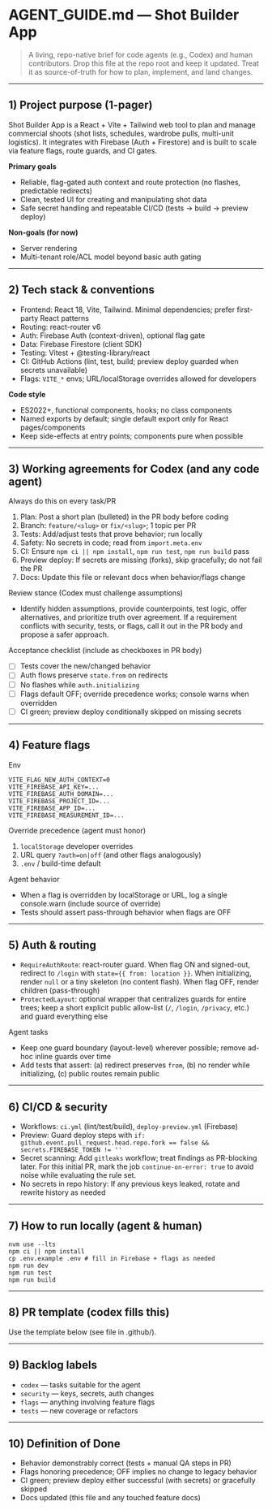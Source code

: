 # AGENT_GUIDE.md — Shot Builder App

> A living, repo-native brief for code agents (e.g., Codex) and human contributors. Drop this file at the repo root and keep it updated. Treat it as source-of-truth for how to plan, implement, and land changes.

---

## 1) Project purpose (1-pager)
Shot Builder App is a React + Vite + Tailwind web tool to plan and manage commercial shoots (shot lists, schedules, wardrobe pulls, multi-unit logistics). It integrates with Firebase (Auth + Firestore) and is built to scale via feature flags, route guards, and CI gates.

**Primary goals**
- Reliable, flag-gated auth context and route protection (no flashes, predictable redirects)
- Clean, tested UI for creating and manipulating shot data
- Safe secret handling and repeatable CI/CD (tests → build → preview deploy)

**Non-goals (for now)**
- Server rendering
- Multi-tenant role/ACL model beyond basic auth gating

---

## 2) Tech stack & conventions
- Frontend: React 18, Vite, Tailwind. Minimal dependencies; prefer first-party React patterns
- Routing: react-router v6
- Auth: Firebase Auth (context-driven), optional flag gate
- Data: Firebase Firestore (client SDK)
- Testing: Vitest + @testing-library/react
- CI: GitHub Actions (lint, test, build; preview deploy guarded when secrets unavailable)
- Flags: `VITE_*` envs; URL/localStorage overrides allowed for developers

**Code style**
- ES2022+, functional components, hooks; no class components
- Named exports by default; single default export only for React pages/components
- Keep side-effects at entry points; components pure when possible

---

## 3) Working agreements for Codex (and any code agent)
Always do this on every task/PR
1. Plan: Post a short plan (bulleted) in the PR body before coding
2. Branch: `feature/<slug>` or `fix/<slug>`; 1 topic per PR
3. Tests: Add/adjust tests that prove behavior; run locally
4. Safety: No secrets in code; read from `import.meta.env`
5. CI: Ensure `npm ci || npm install`, `npm run test`, `npm run build` pass
6. Preview deploy: If secrets are missing (forks), skip gracefully; do not fail the PR
7. Docs: Update this file or relevant docs when behavior/flags change

Review stance (Codex must challenge assumptions)
- Identify hidden assumptions, provide counterpoints, test logic, offer alternatives, and prioritize truth over agreement. If a requirement conflicts with security, tests, or flags, call it out in the PR body and propose a safer approach.

Acceptance checklist (include as checkboxes in PR body)
- [ ] Tests cover the new/changed behavior
- [ ] Auth flows preserve `state.from` on redirects
- [ ] No flashes while `auth.initializing`
- [ ] Flags default OFF; override precedence works; console warns when overridden
- [ ] CI green; preview deploy conditionally skipped on missing secrets

---

## 4) Feature flags
Env

```
VITE_FLAG_NEW_AUTH_CONTEXT=0
VITE_FIREBASE_API_KEY=...
VITE_FIREBASE_AUTH_DOMAIN=...
VITE_FIREBASE_PROJECT_ID=...
VITE_FIREBASE_APP_ID=...
VITE_FIREBASE_MEASUREMENT_ID=...
```

Override precedence (agent must honor)
1. `localStorage` developer overrides
2. URL query `?auth=on|off` (and other flags analogously)
3. `.env` / build-time default

Agent behavior
- When a flag is overridden by localStorage or URL, log a single console.warn (include source of override)
- Tests should assert pass-through behavior when flags are OFF

---

## 5) Auth & routing
- `RequireAuthRoute`: react-router guard. When flag ON and signed-out, redirect to `/login` with `state={{ from: location }}`. When initializing, render `null` or a tiny skeleton (no content flash). When flag OFF, render children (pass-through)
- `ProtectedLayout`: optional wrapper that centralizes guards for entire trees; keep a short explicit public allow-list (`/`, `/login`, `/privacy`, etc.) and guard everything else

Agent tasks
- Keep one guard boundary (layout-level) wherever possible; remove ad-hoc inline guards over time
- Add tests that assert: (a) redirect preserves `from`, (b) no render while initializing, (c) public routes remain public

---

## 6) CI/CD & security
- Workflows: `ci.yml` (lint/test/build), `deploy-preview.yml` (Firebase)
- Preview: Guard deploy steps with `if: github.event.pull_request.head.repo.fork == false && secrets.FIREBASE_TOKEN != ''`
- Secret scanning: Add `gitleaks` workflow; treat findings as PR-blocking later. For this initial PR, mark the job `continue-on-error: true` to avoid noise while evaluating the rule set.
- No secrets in repo history: If any previous keys leaked, rotate and rewrite history as needed

---

## 7) How to run locally (agent & human)

```
nvm use --lts
npm ci || npm install
cp .env.example .env # fill in Firebase + flags as needed
npm run dev
npm run test
npm run build
```

---

## 8) PR template (codex fills this)
Use the template below (see file in .github/).

---

## 9) Backlog labels
- `codex` — tasks suitable for the agent
- `security` — keys, secrets, auth changes
- `flags` — anything involving feature flags
- `tests` — new coverage or refactors

---

## 10) Definition of Done
- Behavior demonstrably correct (tests + manual QA steps in PR)
- Flags honoring precedence; OFF implies no change to legacy behavior
- CI green; preview deploy either successful (with secrets) or gracefully skipped
- Docs updated (this file and any touched feature docs)

